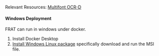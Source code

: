 Relevant Resources:
[Multifont OCR-D](https://ocr-d.de/en/gt-guidelines/trans/lySchriftarten.html)


#### Windows Deployment
FRAT can run in windows under docker.
1. Install Docker Desktop
2. [Install Windows Linux package](https://docs.microsoft.com/de-de/windows/wsl/install-manual#step-4---download-the-linux-kernel-update-package) specifically download and run the MSI file.



